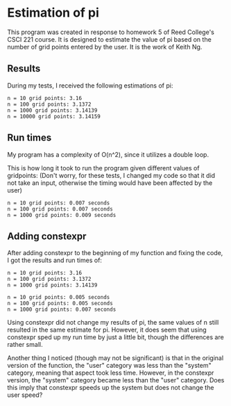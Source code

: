 # Estimation of pi

This program was created in response to homework 5 of Reed College's CSCI 221 course. It is designed to estimate the value of pi based on the number of grid points entered by the user. It is the work of Keith Ng.

## Results

During my tests, I received the following estimations of pi:
```
n = 10 grid points: 3.16
n = 100 grid points: 3.1372
n = 1000 grid points: 3.14139
n = 10000 grid points: 3.14159
```

## Run times

My program has a complexity of O(n^2), since it utilizes a double loop.

This is how long it took to run the program given different values of gridpoints:
(Don't worry, for these tests, I changed my code so that it did not take an input, otherwise the timing would have been affected by the user)
```
n = 10 grid points: 0.007 seconds
n = 100 grid points: 0.007 seconds
n = 1000 grid points: 0.009 seconds
```

## Adding constexpr

After adding constexpr to the beginning of my function and fixing the code, I got the results and run times of:
```
n = 10 grid points: 3.16
n = 100 grid points: 3.1372
n = 1000 grid points: 3.14139
```

```
n = 10 grid points: 0.005 seconds
n = 100 grid points: 0.005 seconds
n = 1000 grid points: 0.007 seconds
```

Using constexpr did not change my results of pi, the same values of n still resulted in the same estimate for pi. However, it does seem that using constexpr sped up my run time by just a little bit, though the differences are rather small.

Another thing I noticed (though may not be significant) is that in the original version of the function, the "user" category was less than the "system" category, meaning that aspect took less time. However, in the constexpr version, the "system" category became less than the "user" category. Does this imply that constexpr speeds up the system but does not change the user speed?
